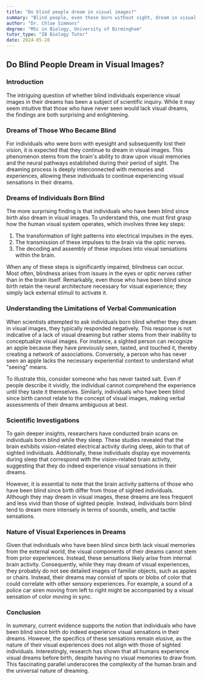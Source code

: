 ```yaml
---
title: "Do blind people dream in visual images?"
summary: "Blind people, even those born without sight, dream in visual images. Brain scans reveal vision-related activity during sleep, similar to sighted people. While they may experience less intense visual imagery, they dream more often in other senses like sound, smell, and touch."
author: "Dr. Chloe Simmons"
degree: "MSc in Biology, University of Birmingham"
tutor_type: "IB Biology Tutor"
date: 2024-05-28
---
```


## Do Blind People Dream in Visual Images?

### Introduction

The intriguing question of whether blind individuals experience visual images in their dreams has been a subject of scientific inquiry. While it may seem intuitive that those who have never seen would lack visual dreams, the findings are both surprising and enlightening.

### Dreams of Those Who Became Blind

For individuals who were born with eyesight and subsequently lost their vision, it is expected that they continue to dream in visual images. This phenomenon stems from the brain's ability to draw upon visual memories and the neural pathways established during their period of sight. The dreaming process is deeply interconnected with memories and experiences, allowing these individuals to continue experiencing visual sensations in their dreams.

### Dreams of Individuals Born Blind

The more surprising finding is that individuals who have been blind since birth also dream in visual images. To understand this, one must first grasp how the human visual system operates, which involves three key steps:

1. The transformation of light patterns into electrical impulses in the eyes.
2. The transmission of these impulses to the brain via the optic nerves.
3. The decoding and assembly of these impulses into visual sensations within the brain.

When any of these steps is significantly impaired, blindness can occur. Most often, blindness arises from issues in the eyes or optic nerves rather than in the brain itself. Remarkably, even those who have been blind since birth retain the neural architecture necessary for visual experience; they simply lack external stimuli to activate it.

### Understanding the Limitations of Verbal Communication

When scientists attempted to ask individuals born blind whether they dream in visual images, they typically responded negatively. This response is not indicative of a lack of visual dreaming but rather stems from their inability to conceptualize visual images. For instance, a sighted person can recognize an apple because they have previously seen, tasted, and touched it, thereby creating a network of associations. Conversely, a person who has never seen an apple lacks the necessary experiential context to understand what "seeing" means. 

To illustrate this, consider someone who has never tasted salt. Even if people describe it vividly, the individual cannot comprehend the experience until they taste it themselves. Similarly, individuals who have been blind since birth cannot relate to the concept of visual images, making verbal assessments of their dreams ambiguous at best.

### Scientific Investigations

To gain deeper insights, researchers have conducted brain scans on individuals born blind while they sleep. These studies revealed that the brain exhibits vision-related electrical activity during sleep, akin to that of sighted individuals. Additionally, these individuals display eye movements during sleep that correspond with the vision-related brain activity, suggesting that they do indeed experience visual sensations in their dreams.

However, it is essential to note that the brain activity patterns of those who have been blind since birth differ from those of sighted individuals. Although they may dream in visual images, these dreams are less frequent and less vivid than those of sighted people. Instead, individuals born blind tend to dream more intensely in terms of sounds, smells, and tactile sensations.

### Nature of Visual Experiences in Dreams

Given that individuals who have been blind since birth lack visual memories from the external world, the visual components of their dreams cannot stem from prior experiences. Instead, these sensations likely arise from internal brain activity. Consequently, while they may dream of visual experiences, they probably do not see detailed images of familiar objects, such as apples or chairs. Instead, their dreams may consist of spots or blobs of color that could correlate with other sensory experiences. For example, a sound of a police car siren moving from left to right might be accompanied by a visual sensation of color moving in sync.

### Conclusion

In summary, current evidence supports the notion that individuals who have been blind since birth do indeed experience visual sensations in their dreams. However, the specifics of these sensations remain elusive, as the nature of their visual experiences does not align with those of sighted individuals. Interestingly, research has shown that all humans experience visual dreams before birth, despite having no visual memories to draw from. This fascinating parallel underscores the complexity of the human brain and the universal nature of dreaming.
    